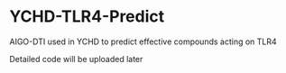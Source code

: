 # YCHD-TLR4-Predict
AIGO-DTI used in YCHD to predict effective compounds acting on TLR4

Detailed code will be uploaded later
